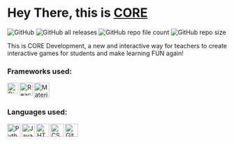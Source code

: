 # Hey There, this is [CORE](https://corelp.net/)

![GitHub](https://img.shields.io/github/license/CORE-Development-and-Design/lp-main-site?style=for-the-badge)
![GitHub all releases](https://img.shields.io/github/downloads/CORE-Development-and-Design/lp-main-site/total?style=for-the-badge)
![GitHub repo file count](https://img.shields.io/github/directory-file-count/CORE-Development-and-Design/lp-main-site?label=total%20files&style=for-the-badge)
![GitHub repo size](https://img.shields.io/github/repo-size/CORE-Development-and-Design/lp-main-site?style=for-the-badge)

This is CORE Development, a new and interactive way for teachers to create interactive games for students and make learning FUN again!


### Frameworks used:

<img align="left" width=25 style="right-margin:5px;" alt="Django" src="https://cdn.worldvectorlogo.com/logos/django.svg" />
<img align="left" width=30 style="right-margin:5px;" alt="React" src="https://cdn.worldvectorlogo.com/logos/react-2.svg" />
<img align="left" width=35 style="right-margin:5px;" alt="Material UI" src="https://cdn.worldvectorlogo.com/logos/material-ui-1.svg" />

<br><br>

### Languages used:

<img align="left" width=30 style="right-margin:5px;" alt="Python" src="https://cdn.worldvectorlogo.com/logos/python-5.svg" />
<img align="left" width=30 style="right-margin:5px;" alt="Javascript" src="https://cdn.worldvectorlogo.com/logos/javascript-1.svg" />
<img align="left" width=30 style="right-margin:5px;" alt="HTML" src="https://cdn.worldvectorlogo.com/logos/html-1.svg" />
<img align="left" width=30 style="right-margin:5px;" alt="CSS" src="https://cdn.worldvectorlogo.com/logos/css-3.svg" />
<img align="left" width=30 style="right-margin:5px;" alt="Git" src="https://cdn.worldvectorlogo.com/logos/git-icon.svg" />

<br><br>
